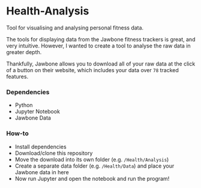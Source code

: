 # Health-Analysis
Tool for visualising and analysing personal fitness data.

The tools for displaying data from the Jawbone fitness trackers is great, and very intuitive. However, I wanted to create a tool to analyse the raw data in greater depth.

Thankfully, Jawbone allows you to download all of your raw data at the click of a button on their website, which includes your data over `78` tracked features.

### Dependencies
- Python
- Jupyter Notebook
- Jawbone Data

### How-to
- Install dependencies
- Download/clone this repository
- Move the download into its own folder (e.g. `/Health/Analysis`)
- Create a separate data folder (e.g. `/Health/Data`) and place your Jawbone data in here
- Now run Jupyter and open the notebook and run the program!
